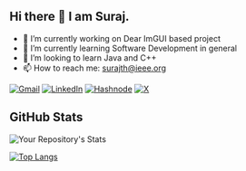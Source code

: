 ## Hi there 👋 I am Suraj.

<!--
**suthamakes/suthamakes** is a ✨ _special_ ✨ repository because its `README.md` (this file) appears on your GitHub profile.

Here are some ideas to get you started:

- 🔭 I’m currently working on Dear ImGUI based project
- 🌱 I’m currently learning C++
- 👯 I’m looking to learn Java and C++
- 🤔 I’m looking for help with ...
- 💬 Ask me about ...
- 📫 How to reach me: surajth@ieee.org
- 😄 Pronouns: ...
- ⚡ Fun fact: ...
-->

- 🔭 I’m currently working on Dear ImGUI based project
- 🌱 I’m currently learning Software Development in general
- 👯 I’m looking to learn Java and C++
- 📫 How to reach me: surajth@ieee.org
  
[![Gmail](https://img.shields.io/badge/Gmail-D14836?&logo=gmail&logoColor=white)](mailto:surajth64@gmail.com)
[![LinkedIn](https://img.shields.io/badge/LinkedIn-%230077B5.svg?logo=linkedin&logoColor=white)](https://www.linkedin.com/in/suthamakes/) 
[![Hashnode](https://img.shields.io/badge/Hashnode-2962FF?&logo=hashnode&logoColor=white)](https://sutha.hashnode.dev/)
[![X](https://img.shields.io/badge/X-%23000000.svg?&logo=X&logoColor=white)](https://x.com/itssuthaaa)


## GitHub Stats

![Your Repository's Stats](https://github-readme-stats.vercel.app/api?username=suthamakes&show_icons=true&theme=dark)

[![Top Langs](https://github-readme-stats.vercel.app/api/top-langs/?username=suthamakes&layout=compact&theme=dark)](https://github.com/suthamakes/github-readme-stats)
